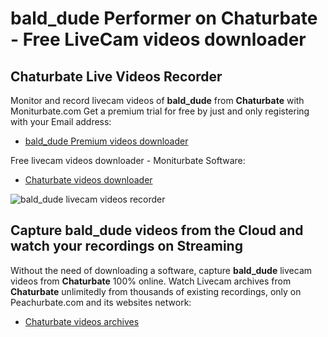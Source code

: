 # bald_dude Performer on Chaturbate - Free LiveCam videos downloader

## Chaturbate Live Videos Recorder

Monitor and record livecam videos of **bald_dude** from **Chaturbate** with Moniturbate.com
Get a premium trial for free by just and only registering with your Email address:
* [bald_dude Premium videos downloader](https://moniturbate.com/request-demo-licence-key.html)

Free livecam videos downloader - Moniturbate Software:
* [Chaturbate videos downloader](https://moniturbate.com/moniturbate-download-software.html)

![bald_dude livecam videos recorder](https://peachurnet.com/templates/moniturbate-software.png)


## Capture bald_dude videos from the Cloud and watch your recordings on Streaming

Without the need of downloading a software, capture **bald_dude** livecam videos from **Chaturbate** 100% online.
Watch Livecam archives from **Chaturbate** unlimitedly from thousands of existing recordings, only on Peachurbate.com and its websites network:
* [Chaturbate videos archives](https://peachurnet.com/)